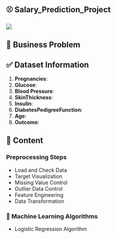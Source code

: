 ## :baseball:  Salary_Prediction_Project

![](https://images.ctfassets.net/cnu0m8re1exe/3DYycoAOSpcFJz76y306Cr/8e4201e059878122a63ccc174baa5617/Baseball.jpg) 


 ## :file_folder:  Business Problem




## :white_check_mark:  Dataset Information

1. **Pregnancies**: 
1. **Glucose**:
1. **Blood Pressure**: 
1. **SkinThickness**: 
1. **Insulin**:
1. **DiabetesPedigreeFunction**: 
1. **Age**: 
1. **Outcome**: 


## :art: Content

### Preprocessing Steps

* Load and Check Data
* Target Visualization
* Missing Value Control
* Outlier Data Control
* Feature Engineering
* Data Transformation


### :mechanical_arm: Machine Learning Algorithms

* Logistic Regression Algorithm
